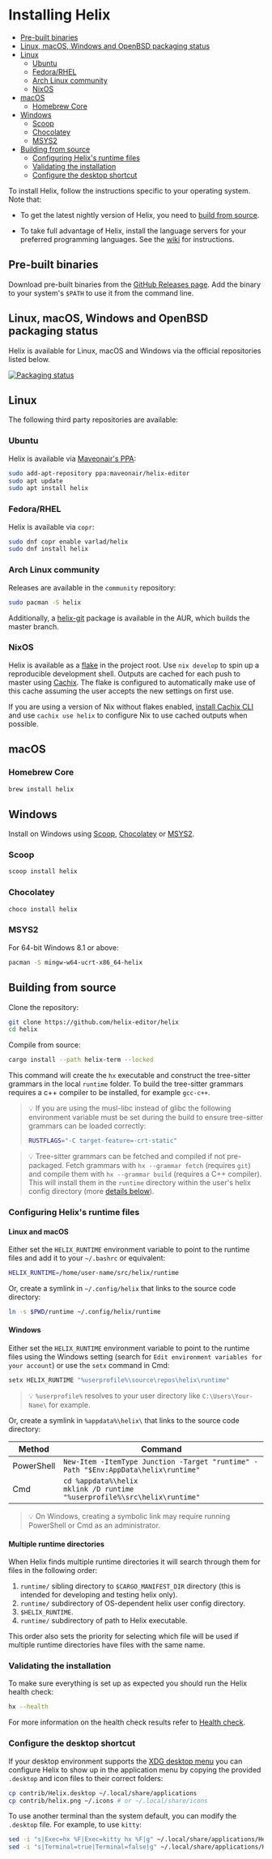# Installing Helix

<!--toc:start-->

- [Pre-built binaries](#pre-built-binaries)
- [Linux, macOS, Windows and OpenBSD packaging status](#linux-macos-windows-and-openbsd-packaging-status)
- [Linux](#linux)
  - [Ubuntu](#ubuntu)
  - [Fedora/RHEL](#fedorarhel)
  - [Arch Linux community](#arch-linux-community)
  - [NixOS](#nixos)
- [macOS](#macos)
  - [Homebrew Core](#homebrew-core)
- [Windows](#windows)
  - [Scoop](#scoop)
  - [Chocolatey](#chocolatey)
  - [MSYS2](#msys2)
- [Building from source](#building-from-source)
  - [Configuring Helix's runtime files](#configuring-helixs-runtime-files)
  - [Validating the installation](#validating-the-installation)
  - [Configure the desktop shortcut](#configure-the-desktop-shortcut)
  <!--toc:end-->

To install Helix, follow the instructions specific to your operating system.
Note that:

- To get the latest nightly version of Helix, you need to [build from source](#building-from-source).

- To take full advantage of Helix, install the language servers for your preferred programming languages.
  See the [wiki](https://github.com/helix-editor/helix/wiki/How-to-install-the-default-language-servers) for instructions.

## Pre-built binaries

Download pre-built binaries from the [GitHub Releases page](https://github.com/helix-editor/helix/releases).
Add the binary to your system's `$PATH` to use it from the command line.

## Linux, macOS, Windows and OpenBSD packaging status

Helix is available for Linux, macOS and Windows via the official repositories listed below.

[![Packaging status](https://repology.org/badge/vertical-allrepos/helix.svg)](https://repology.org/project/helix/versions)

## Linux

The following third party repositories are available:

### Ubuntu

Helix is available via [Maveonair's PPA](https://launchpad.net/~maveonair/+archive/ubuntu/helix-editor):

```sh
sudo add-apt-repository ppa:maveonair/helix-editor
sudo apt update
sudo apt install helix
```

### Fedora/RHEL

Helix is available via `copr`:

```sh
sudo dnf copr enable varlad/helix
sudo dnf install helix
```

### Arch Linux community

Releases are available in the `community` repository:

```sh
sudo pacman -S helix
```

Additionally, a [helix-git](https://aur.archlinux.org/packages/helix-git/) package is available in the AUR, which builds the master branch.

### NixOS

Helix is available as a [flake](https://nixos.wiki/wiki/Flakes) in the project root.
Use `nix develop` to spin up a reproducible development shell.
Outputs are cached for each push to master using [Cachix](https://www.cachix.org/).
The flake is configured to automatically make use of this cache assuming the user accepts the new settings on first use.

If you are using a version of Nix without flakes enabled, [install Cachix CLI](https://docs.cachix.org/installation) and use `cachix use helix` to configure Nix to use cached outputs when possible.

## macOS

### Homebrew Core

```sh
brew install helix
```

## Windows

Install on Windows using [Scoop](https://scoop.sh/), [Chocolatey](https://chocolatey.org/) or [MSYS2](https://msys2.org/).

### Scoop

```sh
scoop install helix
```

### Chocolatey

```sh
choco install helix
```

### MSYS2

For 64-bit Windows 8.1 or above:

```sh
pacman -S mingw-w64-ucrt-x86_64-helix
```

## Building from source

Clone the repository:

```sh
git clone https://github.com/helix-editor/helix
cd helix
```

Compile from source:

```sh
cargo install --path helix-term --locked
```

This command will create the `hx` executable and construct the tree-sitter grammars in the local `runtime` folder.
To build the tree-sitter grammars requires a c++ compiler to be installed, for example `gcc-c++`.

> 💡 If you are using the musl-libc instead of glibc the following environment variable must be set during the build
> to ensure tree-sitter grammars can be loaded correctly:
>
> ```sh
> RUSTFLAGS="-C target-feature=-crt-static"
> ```

> 💡 Tree-sitter grammars can be fetched and compiled if not pre-packaged. Fetch
> grammars with `hx --grammar fetch` (requires `git`) and compile them with
> `hx --grammar build` (requires a C++ compiler). This will install them in
> the `runtime` directory within the user's helix config directory (more
> [details below](#multiple-runtime-directories)).

### Configuring Helix's runtime files

#### Linux and macOS

Either set the `HELIX_RUNTIME` environment variable to point to the runtime files and add it to your `~/.bashrc` or equivalent:

```sh
HELIX_RUNTIME=/home/user-name/src/helix/runtime
```

Or, create a symlink in `~/.config/helix` that links to the source code directory:

```sh
ln -s $PWD/runtime ~/.config/helix/runtime
```

#### Windows

Either set the `HELIX_RUNTIME` environment variable to point to the runtime files using the Windows setting (search for `Edit environment variables for your account`) or use the `setx` command in Cmd:

```sh
setx HELIX_RUNTIME "%userprofile%\source\repos\helix\runtime"
```

> 💡 `%userprofile%` resolves to your user directory like
> `C:\Users\Your-Name\` for example.

Or, create a symlink in `%appdata%\helix\` that links to the source code directory:

| Method     | Command                                                                            |
| ---------- | ---------------------------------------------------------------------------------- |
| PowerShell | `New-Item -ItemType Junction -Target "runtime" -Path "$Env:AppData\helix\runtime"` |
| Cmd        | `cd %appdata%\helix` <br/> `mklink /D runtime "%userprofile%\src\helix\runtime"`   |

> 💡 On Windows, creating a symbolic link may require running PowerShell or
> Cmd as an administrator.

#### Multiple runtime directories

When Helix finds multiple runtime directories it will search through them for files in the following order:

1. `runtime/` sibling directory to `$CARGO_MANIFEST_DIR` directory (this is intended for developing and testing helix only).
2. `runtime/` subdirectory of OS-dependent helix user config directory.
3. `$HELIX_RUNTIME`.
4. `runtime/` subdirectory of path to Helix executable.

This order also sets the priority for selecting which file will be used if multiple runtime directories have files with the same name.

### Validating the installation

To make sure everything is set up as expected you should run the Helix health check:

```sh
hx --health
```

For more information on the health check results refer to [Health check](https://github.com/helix-editor/helix/wiki/Healthcheck).

### Configure the desktop shortcut

If your desktop environment supports the [XDG desktop menu](https://specifications.freedesktop.org/menu-spec/menu-spec-latest.html) you can configure Helix to show up in the application menu by copying the provided `.desktop` and icon files to their correct folders:

```sh
cp contrib/Helix.desktop ~/.local/share/applications
cp contrib/helix.png ~/.icons # or ~/.local/share/icons
```

To use another terminal than the system default, you can modify the `.desktop` file.
For example, to use `kitty`:

```sh
sed -i "s|Exec=hx %F|Exec=kitty hx %F|g" ~/.local/share/applications/Helix.desktop
sed -i "s|Terminal=true|Terminal=false|g" ~/.local/share/applications/Helix.desktop
```
